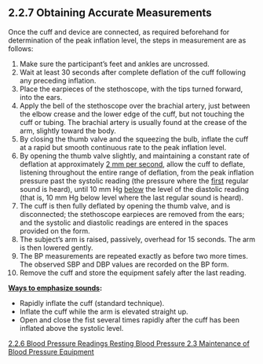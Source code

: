 ## 2.2.7 Obtaining Accurate Measurements

Once the cuff and device are connected, as required beforehand for determination of
the peak inflation level, the steps in measurement are as follows:

1. Make sure the participant’s feet and ankles are uncrossed.
2. Wait at least 30 seconds after complete deflation of the cuff following any
preceding inflation.
3. Place the earpieces of the stethoscope, with the tips turned forward, into the ears.
4. Apply the bell of the stethoscope over the brachial artery, just between the elbow
crease and the lower edge of the cuff, but not touching the cuff or tubing. The
brachial artery is usually found at the crease of the arm, slightly toward the body.
5. By closing the thumb valve and the squeezing the bulb, inflate the cuff at a rapid
but smooth continuous rate to the peak inflation level.
6. By opening the thumb valve slightly, and maintaining a constant rate of deflation
at approximately <u>2 mm per second</u>, allow the cuff to deflate, listening throughout
the entire range of deflation, from the peak inflation pressure past the systolic
reading (the pressure where the <u>first</u> regular sound is heard), until 10 mm Hg
<u>below</u> the level of the diastolic reading (that is, 10 mm Hg below level where the
last regular sound is heard).
7. The cuff is then fully deflated by opening the thumb valve, and is disconnected;
the stethoscope earpieces are removed from the ears; and the systolic and
diastolic readings are entered in the spaces provided on the form.
8. The subject’s arm is raised, passively, overhead for 15 seconds. The arm is then
lowered gently.
9. The BP measurements are repeated exactly as before two more times. The
observed SBP and DBP values are recorded on the BP form.
10. Remove the cuff and store the equipment safely after the last reading.

<u>**Ways to emphasize sounds</u>:**
* Rapidly inflate the cuff (standard technique).
* Inflate the cuff while the arm is elevated straight up.
* Open and close the fist several times rapidly after the cuff has been inflated
above the systolic level.


<div class="center">
<div class="btn-group">
  <a href=":pages_path:/manuals/resting-blood-pressure/2-02-06-bp-readings.md" class="btn btn-default">
    <span class="glyphicon glyphicon-chevron-left"></span>
    2.2.6 Blood Pressure Readings
  </a>

  <a href=":pages_path:/manuals/resting-blood-pressure" class="btn btn-default">
    <span class="glyphicon glyphicon-chevron-up"></span>
    Resting Blood Pressure
  </a>

  <a href=":pages_path:/manuals/resting-blood-pressure/2-03-maintenance-of-bp-equipment.md" class="btn btn-success">
    2.3 Maintenance of Blood Pressure Equipment
    <span class="glyphicon glyphicon-chevron-right"></span>
  </a>
</div>
</div>